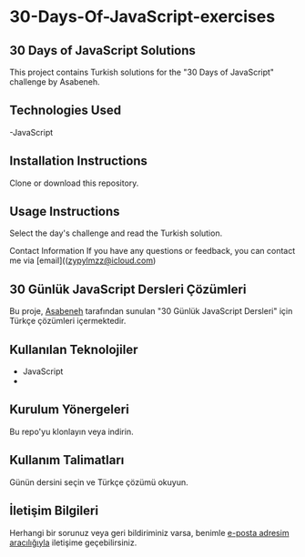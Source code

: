 # 30-Days-Of-JavaScript-exercises

## 30 Days of JavaScript Solutions
This project contains Turkish solutions for the "30 Days of JavaScript" challenge by Asabeneh.

## Technologies Used
-JavaScript

## Installation Instructions
Clone or download this repository.

## Usage Instructions
Select the day's challenge and read the Turkish solution.

Contact Information
If you have any questions or feedback, you can contact me via [email]((zypylmzz@icloud.com)


## 30 Günlük JavaScript Dersleri Çözümleri
Bu proje, [Asabeneh](@https://github.com/Asabeneh) tarafından sunulan "30 Günlük JavaScript Dersleri" için Türkçe çözümleri içermektedir.

## Kullanılan Teknolojiler
- JavaScript
-  
## Kurulum Yönergeleri
Bu repo'yu klonlayın veya indirin.

## Kullanım Talimatları
Günün dersini seçin ve Türkçe çözümü okuyun.

## İletişim Bilgileri
Herhangi bir sorunuz veya geri bildiriminiz varsa, benimle [e-posta adresim aracılığıyla](zypylmzz@icloud.com) iletişime geçebilirsiniz.

